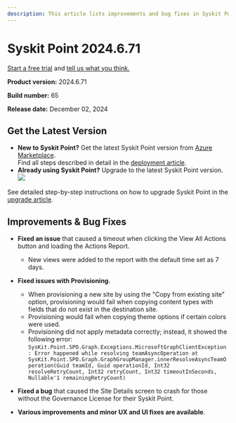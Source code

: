 ```yaml
---
description: This article lists improvements and bug fixes in Syskit Point version 2024.6.71
---
```


# Syskit Point 2024.6.71

[Start a free trial](https://www.syskit.com/products/point/free-trial/) and [tell us what you think.](https://www.syskit.com/company/contact-us/)

**Product version:** 2024.6.71

**Build number:** 65

**Release date:** December 02, 2024

## Get the Latest Version

* **New to Syskit Point?** Get the latest Syskit Point version from [Azure Marketplace](https://azuremarketplace.microsoft.com/en-us/marketplace/apps/syskitltd.syskit\_point).\
 Find all steps described in detail in the [deployment article](../../../set-up-point-enterprise/deployment/deploy-syskit-point.md).
* **Already using Syskit Point?** Upgrade to the latest Syskit Point version.\
 [![](https://aka.ms/deploytoazurebutton)](https://portal.azure.com/#create/Microsoft.Template/uri/https%3A%2F%2Fsyskitassetsstorage.blob.core.windows.net%2Fpoint%2FARMTemplates%2FPointUpdateDeploy%2FPointUpdateTemplate.json)

See detailed step-by-step instructions on how to upgrade Syskit Point in the [upgrade article](../../../set-up-point-enterprise/deployment/upgrade-syskit-point.md).


## Improvements & Bug Fixes

* **Fixed an issue** that caused a timeout when clicking the View All Actions button and loading the Actions Report.
  * New views were added to the report with the default time set as 7 days.  

* **Fixed issues with Provisioning.**
  * When provisioning a new site by using the "Copy from existing site" option, provisioning would fail when copying content types with fields that do not exist in the destination site. 
  * Provisioning would fail when copying theme options if certain colors were used.
  * Provisioning did not apply metadata correctly; instead, it showed the following error: `SysKit.Point.SPO.Graph.Exceptions.MicrosoftGraphClientException: Error happened while resolving teamAsyncOperation at SysKit.Point.SPO.Graph.GraphGroupManager.innerResolveAsyncTeamOperation(Guid teamId, Guid operationId, Int32 resolveRetryCount, Int32 retryCount, Int32 timeoutInSeconds, Nullable'1 remainingRetryCount)`

* **Fixed a bug** that caused the Site Details screen to crash for those without the Governance License for their Syskit Point.

* **Various improvements and minor UX and UI fixes are available**.
